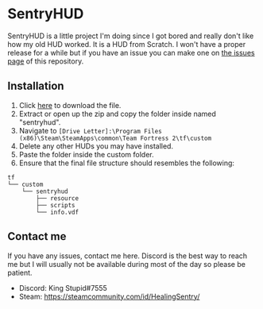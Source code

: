 # SentryHUD

SentryHUD is a little project I'm doing since I got bored and really don't like how my old HUD worked. It is a HUD from Scratch. I won't have a proper release for a while but if you have an issue you can make one on [the issues page](https://github.com/BingBongBonky/SentryHud/issues/new) of this repository.

## Installation
1. Click [here](https://github.com/BingBongBonky/SentryHud/archive/refs/heads/release.zip) to download the file. 
2. Extract or open up the zip and copy the folder inside named "sentryhud".
4. Navigate to `[Drive Letter]:\Program Files (x86)\Steam\SteamApps\common\Team Fortress 2\tf\custom`
5. Delete any other HUDs you may have installed.
6. Paste the folder inside the custom folder.
7. Ensure that the final file structure should resembles the following:
```
tf
└── custom
    └── sentryhud
        ├── resource
        ├── scripts
        └── info.vdf
```
## Contact me
If you have any issues, contact me here. Discord is the best way to reach me but I will usually not be available during most of the day so please be patient.
* Discord: King Stupid#7555
* Steam: https://steamcommunity.com/id/HealingSentry/
